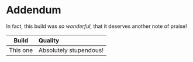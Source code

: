 # Addendum

In fact, this build was *so wonderful*, that it deserves another note of praise!

Build    | Quality
:------: | :------
This one | Absolutely stupendous!

